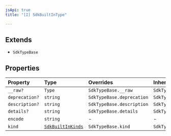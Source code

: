 ```yaml
---
jsApi: true
title: "[I] SdkBuiltInType"

---
```

## Extends

- `SdkTypeBase`

## Properties

| Property | Type | Overrides | Inherited from |
| :------ | :------ | :------ | :------ |
| `__raw?` | `Type` | `SdkTypeBase.__raw` | `SdkTypeBase.__raw` |
| `deprecation?` | `string` | `SdkTypeBase.deprecation` | `SdkTypeBase.deprecation` |
| `description?` | `string` | `SdkTypeBase.description` | `SdkTypeBase.description` |
| `details?` | `string` | `SdkTypeBase.details` | `SdkTypeBase.details` |
| `encode` | `string` | - | - |
| `kind` | [`SdkBuiltInKinds`](../type-aliases/SdkBuiltInKinds.md) | `SdkTypeBase.kind` | `SdkTypeBase.kind` |
